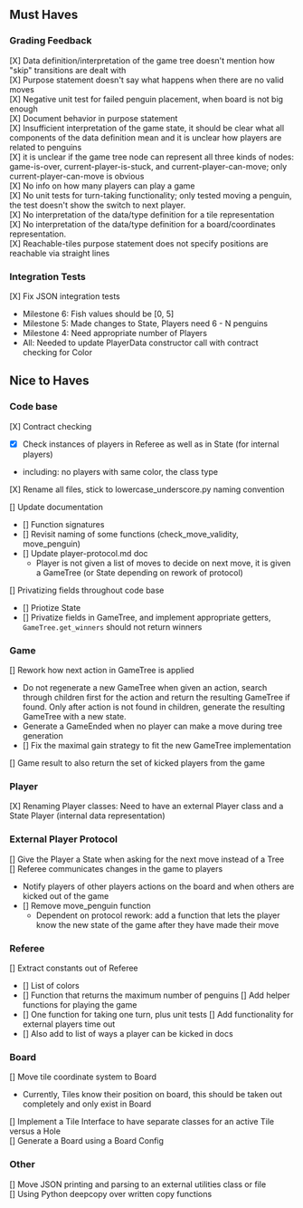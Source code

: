 ## Must Haves
### Grading Feedback
[X] Data definition/interpretation of the game tree doesn't mention how "skip" transitions are dealt with  
[X] Purpose statement doesn't say what happens when there are no valid moves  
[X] Negative unit test for failed penguin placement, when board is not big enough  
[X] Document behavior in purpose statement  
[X] Insufficient interpretation of the game state, it should be clear what all components of the data definition mean and it is unclear how players are related to penguins  
[X] it is unclear if the game tree node can represent all three kinds of nodes: game-is-over, current-player-is-stuck, and current-player-can-move; only current-player-can-move is obvious  
[X] No info on how many players can play a game  
[X] No unit tests for turn-taking functionality; only tested moving a penguin, the test doesn't show the switch to next player.  
[X] No interpretation of the data/type definition for a tile representation  
[X] No interpretation of the data/type definition for a board/coordinates representation.  
[X] Reachable-tiles purpose statement does not specify positions are reachable via straight lines  

### Integration Tests
[X] Fix JSON integration tests  
- Milestone 6: Fish values should be [0, 5]
- Milestone 5: Made changes to State, Players need 6 - N penguins
- Milestone 4: Need appropriate number of Players
- All: Needed to update PlayerData constructor call with contract checking for Color


## Nice to Haves
### Code base
[X] Contract checking  
- [X] Check instances of players in Referee as well as in State (for internal players)
- including: no players with same color, the class type

[X] Rename all files, stick to lowercase_underscore.py naming convention  

[] Update documentation  
- [] Function signatures
- [] Revisit naming of some functions (check_move_validity, move_penguin)
- [] Update player-protocol.md doc
    - Player is not given a list of moves to decide on next move, it is given a GameTree (or State depending on rework of protocol)

[] Privatizing fields throughout code base
- [] Priotize State
- [] Privatize fields in GameTree, and implement appropriate getters, `GameTree.get_winners` should not return winners  

### Game
[] Rework how next action in GameTree is applied
- Do not regenerate a new GameTree when given an action, search through children first for the action and return the resulting GameTree if found. Only after action is not found in children, generate the resulting GameTree with a new state.
- Generate a GameEnded when no player can make a move during tree generation
- [] Fix the maximal gain strategy to fit the new GameTree implementation

[] Game result to also return the set of kicked players from the game

### Player
[X] Renaming Player classes: Need to have an external Player class and a State Player (internal data representation)
### External Player Protocol
[] Give the Player a State when asking for the next move instead of a Tree  
[] Referee communicates changes in the game to players  
- Notify players of other players actions on the board and when others are kicked out of the game
- [] Remove move_penguin function
    - Dependent on protocol rework: add a function that lets the player know the new state of the game after they have made their move 


### Referee
[] Extract constants out of Referee
- [] List of colors
- [] Function that returns the maximum number of penguins
[] Add helper functions for playing the game
- [] One function for taking one turn, plus unit tests
[] Add functionality for external players time out
- [] Also add to list of ways a player can be kicked in docs
### Board
[] Move tile coordinate system to Board  
- Currently, Tiles know their position on board, this should be taken out completely and only exist in Board  

[] Implement a Tile Interface to have separate classes for an active Tile versus a Hole  
[] Generate a Board using a Board Config  


### Other
[] Move JSON printing and parsing to an external utilities class or file  
[] Using Python deepcopy over written copy functions  

